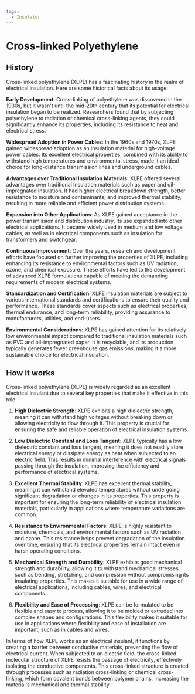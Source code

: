 ```yaml
---
tags:
  - Insulator
---
```


<head>
    <meta charset="UTF-8">
    <meta name="viewport" content="width=device-width, initial-scale=1.0">
    <meta name="description" content="Welcome to ac-electricity! Here you will learn more about electricity, the different components used to make an electrical circuit as well as their features and use cases.">
    <meta name="keywords" content="alexis carbillet, carbillet, electricity, capacitors, conductors, diodes, electronic, energy source, hardware, home appliances, inductors, insulators, resistors, semi-conductors">
    <meta name="author" content="Alexis Carbillet ">
</head>

# Cross-linked Polyethylene

## History

Cross-linked polyethylene (XLPE) has a fascinating history in the realm of electrical insulation. Here are some historical facts about its usage:

**Early Development**: Cross-linking of polyethylene was discovered in the 1930s, but it wasn't until the mid-20th century that its potential for electrical insulation began to be realized. Researchers found that by subjecting polyethylene to radiation or chemical cross-linking agents, they could significantly enhance its properties, including its resistance to heat and electrical stress.

**Widespread Adoption in Power Cables**: In the 1960s and 1970s, XLPE gained widespread adoption as an insulation material for high-voltage power cables. Its excellent electrical properties, combined with its ability to withstand high temperatures and environmental stress, made it an ideal choice for long-distance transmission lines and underground cables.

**Advantages over Traditional Insulation Materials**: XLPE offered several advantages over traditional insulation materials such as paper and oil-impregnated insulation. It had higher electrical breakdown strength, better resistance to moisture and contaminants, and improved thermal stability, resulting in more reliable and efficient power distribution systems.

**Expansion into Other Applications**: As XLPE gained acceptance in the power transmission and distribution industry, its use expanded into other electrical applications. It became widely used in medium and low voltage cables, as well as in electrical components such as insulation for transformers and switchgear.

**Continuous Improvement**: Over the years, research and development efforts have focused on further improving the properties of XLPE, including enhancing its resistance to environmental factors such as UV radiation, ozone, and chemical exposure. These efforts have led to the development of advanced XLPE formulations capable of meeting the demanding requirements of modern electrical systems.

**Standardization and Certification**: XLPE insulation materials are subject to various international standards and certifications to ensure their quality and performance. These standards cover aspects such as electrical properties, thermal endurance, and long-term reliability, providing assurance to manufacturers, utilities, and end-users.

**Environmental Considerations**: XLPE has gained attention for its relatively low environmental impact compared to traditional insulation materials such as PVC and oil-impregnated paper. It is recyclable, and its production typically generates fewer greenhouse gas emissions, making it a more sustainable choice for electrical insulation.

## How it works

Cross-linked polyethylene (XLPE) is widely regarded as an excellent electrical insulant due to several key properties that make it effective in this role:

1. **High Dielectric Strength**: XLPE exhibits a high dielectric strength, meaning it can withstand high voltages without breaking down or allowing electricity to flow through it. This property is crucial for ensuring the safe and reliable operation of electrical insulation systems.

2. **Low Dielectric Constant and Loss Tangent**: XLPE typically has a low dielectric constant and loss tangent, meaning it does not readily store electrical energy or dissipate energy as heat when subjected to an electric field. This results in minimal interference with electrical signals passing through the insulation, improving the efficiency and performance of electrical systems.

3. **Excellent Thermal Stability**: XLPE has excellent thermal stability, meaning it can withstand elevated temperatures without undergoing significant degradation or changes in its properties. This property is important for ensuring the long-term reliability of electrical insulation materials, particularly in applications where temperature variations are common.

4. **Resistance to Environmental Factors**: XLPE is highly resistant to moisture, chemicals, and environmental factors such as UV radiation and ozone. This resistance helps prevent degradation of the insulation over time, ensuring that its electrical properties remain intact even in harsh operating conditions.

5. **Mechanical Strength and Durability**: XLPE exhibits good mechanical strength and durability, allowing it to withstand mechanical stresses such as bending, stretching, and compression without compromising its insulating properties. This makes it suitable for use in a wide range of electrical applications, including cables, wires, and electrical components.

6. **Flexibility and Ease of Processing**: XLPE can be formulated to be flexible and easy to process, allowing it to be molded or extruded into complex shapes and configurations. This flexibility makes it suitable for use in applications where flexibility and ease of installation are important, such as in cables and wires.

In terms of how XLPE works as an electrical insulant, it functions by creating a barrier between conductive materials, preventing the flow of electrical current. When subjected to an electric field, the cross-linked molecular structure of XLPE resists the passage of electricity, effectively isolating the conductive components. This cross-linked structure is created through processes such as radiation cross-linking or chemical cross-linking, which form covalent bonds between polymer chains, increasing the material's mechanical and thermal stability.
